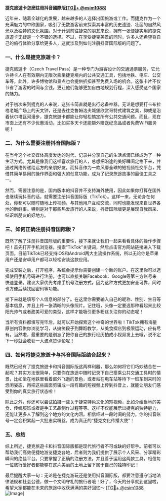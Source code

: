 **捷克旅遊卡怎麽註冊抖音國際版[[TG💪+ @esim1088](https://t.me/s/esim1088)]**

近年来，随着全球化的发展，越来越多的人选择出国旅游或工作。而捷克作为一个充满魅力的中欧国家，吸引了无数游客前来探索其丰富的历史遗迹、壮丽的自然风光以及独特的文化氛围。对于计划前往捷克的朋友来说，拥有一张便捷实用的捷克旅遊卡无疑是一个不错的选择。不过，在享受捷克美景的同时，许多人还希望将自己的旅行体验分享给更多人，这就涉及到如何注册抖音国际版的问题了。

### 一、什么是捷克旅遊卡？

捷克旅遊卡（Czech Travel Pass）是一种专门为游客设计的交通通票服务，它允许持卡人在有效期内无限次乘坐捷克境内的公共交通工具，包括地铁、电车、公交车等。此外，许多博物馆和景点也会提供折扣甚至免费入场的机会。这张卡片不仅节省了游客的时间与金钱，更让他们能够更加自由地规划行程，深入感受这个国家的魅力。

对于初次来到捷克的人来说，这张卡简直就是出行必备神器。无论是想要打卡布拉格老城广场上的天文钟，还是去往克鲁姆洛夫城堡欣赏哥特式建筑之美，抑或是沿着伏尔塔瓦河漫步，捷克旅遊卡都能让你轻松搞定所有公共交通问题。而且，现在市面上还有不少优惠活动，比如买多天卡还能额外赠送纪念品或者免费WiFi服务呢！

### 二、为什么需要注册抖音国际版？

在当今这个社交媒体高度发达的时代，记录并分享自己的生活点滴已经成为了一种生活方式。尤其是像我们这样喜欢旅行的人，总想把沿途的美好瞬间定格下来，并通过网络传递给远方的亲朋好友。而抖音作为一款风靡全球的短视频社交平台，凭借其简单易用的操作界面和强大的创意功能，成为了记录旅途故事的最佳工具之一。

然而，需要注意的是，国内版本的抖音并不支持海外使用，因此如果你打算在国外也继续玩抖音的话，就需要注册抖音国际版（TikTok）。这样一来，无论身在何处，你都可以随时随地上传视频，与其他用户互动交流，同时也能发现来自世界各地的新鲜事。特别是对于那些热爱旅行的人来说，抖音国际版更是展现自我风采、结识新朋友的好地方。

### 三、如何正确注册抖音国际版？

既然了解了注册抖音国际版的重要性，接下来就让我们一起来看看具体的操作步骤吧！首先打开手机浏览器，搜索“TikTok”关键词，然后点击官方网站链接进入下载页面。目前TikTok已经支持iOS和Android两大主流操作系统，所以无论你是苹果用户还是安卓用户都可以轻松安装这款应用。

完成安装之后，打开程序，系统会提示你需要创建一个新的账户。在这里你可以选择使用手机号码进行注册，也可以直接关联Facebook、Google等第三方账号来快速登录。建议大家优先考虑手机号注册方式，因为这种方式更加安全可靠，同时也方便后续找回密码等功能。

接下来就是填写个人信息的部分了。在这里你需要输入自己的昵称、性别、生日等基本信息，并且上传一张清晰的头像照片。记住哦，头像一定要选那种看起来比较阳光帅气或者甜美可爱的类型，这样才能吸引更多粉丝关注你的动态呢！

当所有资料都填写完毕后，就可以开始探索这个神奇的世界啦！TikTok拥有海量原创内容供你浏览学习，从搞笑段子到舞蹈教学，从美食探店到极限运动，应有尽有。当然啦，最重要的是别忘了把你自己的旅行经历拍成小视频发上去哦，说不定下一秒就会收获一大波点赞评论呢！

### 四、如何将捷克旅遊卡与抖音国际版结合起来？

既然已经有了捷克旅遊卡和抖音国际版这两样利器，那么如何将它们巧妙结合在一起呢？其实方法很简单，只要你在旅途中随时记录下自己搭乘公共交通工具时的情景，比如坐在地铁里看着窗外飞逝的景色，或者站在电车站等待下一班车到来时的悠闲姿态，再把这些画面剪辑成一段有趣的短视频上传到抖音上，就能让朋友们感受到你的真实旅行状态啦！

除此之外，你还可以尝试拍摄一些关于捷克特色文化的短视频，比如介绍当地的美食、传统服饰或者是手工艺品制作过程等等。这样不仅能展示出捷克的独特魅力，还能让更多人了解到这个地方的文化内涵。相信经过一段时间的努力，你的抖音账号一定会积累起一大批忠实粉丝，成为真正的“捷克文化传播大使”！

### 五、总结

综上所述，捷克旅遊卡和抖音国际版都是现代旅行者不可或缺的好帮手。前者可以帮助我们高效便捷地游览捷克各地，后者则为我们提供了展示个人风采、分享精彩瞬间的绝佳平台。只要掌握了正确的注册方法，并且善于运用这两款工具，相信每一位旅行爱好者都能够在这片美丽的土地上留下属于自己的独特印记！

最后提醒大家一句：无论是在捷克游玩还是使用抖音国际版，都要注意遵守当地法律法规和社会公德，做一个文明守礼的旅行者哦！好了，今天的分享就到这里啦，希望大家都能在未来的旅途中收获满满的美好回忆～ [[TG💪+ @esim1088](https://t.me/s/esim1088) ![Image](https://i.postimg.cc/4NQfJmqS/Snipaste-2025-05-13-00-14-12.png)]